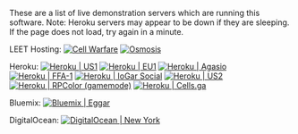 These are a list of live demonstration servers which are running this software.
Note: Heroku servers may appear to be down if they are sleeping. If the page does not load, try again in a minute.

LEET Hosting:
[![Cell Warfare](https://img.shields.io/badge/Cell%20Warfare-outdated-yellow.svg)](http://sys14257.leet.cc/)
[![Osmosis](https://img.shields.io/badge/Osmosis-outdated-yellow.svg)](http://sys53310.leet.cc:3000/)

Heroku:
[![Heroku | US1](https://img.shields.io/badge/heroku%20us1-online-green.svg)](https://agar-clone-us.herokuapp.com/)
[![Heroku | EU1](https://img.shields.io/badge/heroku%20eu1-online-green.svg)](https://agar-clone.herokuapp.com/)
[![Heroku | Agasio](https://img.shields.io/badge/heroku%20agasio-online-green.svg)](https://agasio.herokuapp.com/)
[![Heroku | FFA-1](https://img.shields.io/badge/heroku%20FFA1-online-green.svg)](https://fstyle.herokuapp.com/)
[![Heroku | IoGar Social](https://img.shields.io/badge/iogar-online-green.svg)](https://iogar.herokuapp.com/)
[![Heroku | US2](https://img.shields.io/badge/heroku%20us2-outdated-yellow.svg)](https://agario-clone-us.herokuapp.com/)
[![Heroku | RPColor (gamemode)](https://img.shields.io/badge/RPColor(Agario%20mode)-online-green.svg)](https://atrue.herokuapp.com/) 
[![Heroku | Cells.ga](https://img.shields.io/badge/Cells.ga-online-green.svg)](http://cells.ga/)

Bluemix:
[![Bluemix | Eggar](https://img.shields.io/badge/bluemix%20eggar-outdated-yellow.svg)](http://eggar.io/)

DigitalOcean:
[![DigitalOcean | New York](https://img.shields.io/badge/InfekTD-DO-Droplet-NY-online-green.svg)](http://texster.tk)
